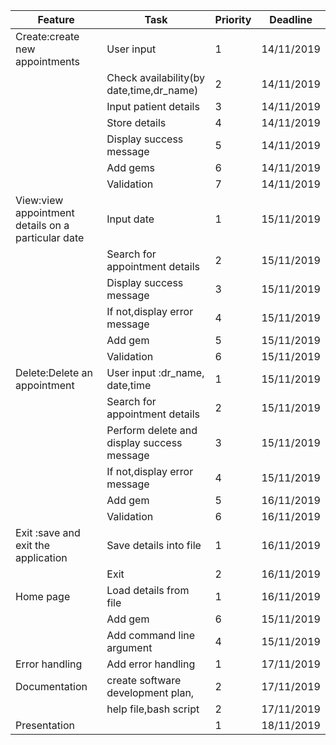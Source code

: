 | Feature                                            | Task                                       | Priority | Deadline   |
| -------------------------------------------------- | ------------------------------------------ | -------- | ---------- |
| Create:create new appointments                     | User input                                 | 1        | 14/11/2019 |
|                                                    | Check availability(by date,time,dr_name)   | 2        | 14/11/2019 |
|                                                    | Input patient details                      | 3        | 14/11/2019 |
|                                                    | Store details                              | 4        | 14/11/2019 |
|                                                    | Display success message                    | 5        | 14/11/2019 |
|                                                    | Add gems                                   | 6        | 14/11/2019 |
|                                                    | Validation                                 | 7        | 14/11/2019 |
| View:view appointment details on a particular date | Input date                                 | 1        | 15/11/2019 |
|                                                    | Search for appointment details             | 2        | 15/11/2019 |
|                                                    | Display success message                    | 3        | 15/11/2019 |
|                                                    | If not,display error message               | 4        | 15/11/2019 |
|                                                    | Add gem                                    | 5        | 15/11/2019 |
|                                                    | Validation                                 | 6        | 15/11/2019 |
| Delete:Delete an appointment                       | User input :dr_name, date,time             | 1        | 15/11/2019 |
|                                                    | Search for appointment details             | 2        | 15/11/2019 |
|                                                    | Perform delete and display success message | 3        | 15/11/2019 |
|                                                    | If not,display error message               | 4        | 15/11/2019 |
|                                                    | Add gem                                    | 5        | 16/11/2019 |
|                                                    | Validation                                 | 6        | 16/11/2019 |
| Exit :save and exit the application                | Save details into file                     | 1        | 16/11/2019 |
|                                                    | Exit                                       | 2        | 16/11/2019 |
| Home page                                          | Load details from file                     | 1        | 16/11/2019 |
|                                                    | Add gem                                    | 6        | 15/11/2019 |
|                                                    | Add command line argument                  | 4        | 15/11/2019 |
| Error handling                                     | Add error handling                         | 1        | 17/11/2019 |
| Documentation                                      | create software development plan,          | 2        | 17/11/2019 |
|                                                    | help file,bash script                      | 2        | 17/11/2019 |
| Presentation                                       |                                            | 1        | 18/11/2019 |
